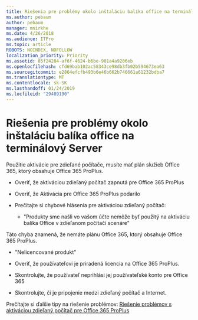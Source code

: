 ```yaml
---
title: Riešenia pre problémy okolo inštaláciu balíka office na terminálový Server
ms.author: pebaum
author: pebaum
manager: mnirkhe
ms.date: 4/26/2018
ms.audience: ITPro
ms.topic: article
ROBOTS: NOINDEX, NOFOLLOW
localization_priority: Priority
ms.assetid: 85f24284-af6f-4624-b6be-901a4a9206eb
ms.openlocfilehash: cfd69bab102ac58343ce98db3fb02b594673ea63
ms.sourcegitcommit: e2864efcfb493b6e46b662b746661a61232bdba7
ms.translationtype: MT
ms.contentlocale: sk-SK
ms.lasthandoff: 01/24/2019
ms.locfileid: "29489190"
---
```

# <a name="solutions-for-issues-around-installing-office-on-a-terminal-server"></a>Riešenia pre problémy okolo inštaláciu balíka office na terminálový Server

Použitie aktivácie pre zdieľané počítače, musíte mať plán služieb Office 365, ktorý obsahuje Office 365 ProPlus.
  
- Overiť, že aktiváciou zdieľaný počítač zapnutá pre Office 365 ProPlus
    
- Overiť, že Aktivácia pre Office 365 ProPlus podarilo
    
- Prečítajte si chybové hlásenia pre aktiváciou zdieľaný počítač:
    
  - "Produkty sme našli vo vašom účte nemôže byť použitý na aktiváciu balíka Office v zdieľanom počítači scenáre"
  
Táto chyba znamená, že nemáte plánu Office 365, ktorý obsahuje Office 365 ProPlus.
    
  - "Nelicencované produkt"
    
  - Overiť, že používateľovi je priradená licencia na Office 365 ProPlus.
    
  - Skontrolujte, že používateľ neprihlási jej používateľské konto pre Office 365
    
  - Skontrolujte, či je pripojenie medzi zdieľaný počítač a Internet.
    
Prečítajte si ďalšie tipy na riešenie problémov: [Riešenie problémov s aktiváciou zdieľaný počítač pre Office 365 ProPlus](https://docs.microsoft.com/DeployOffice/troubleshoot-issues-with-shared-computer-activation-for-office-365-proplus)
  

